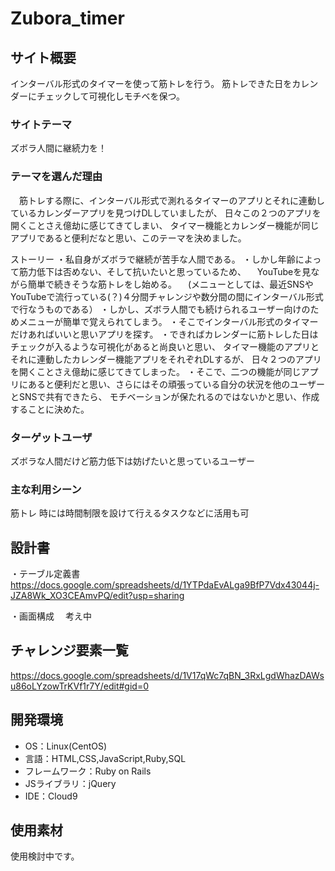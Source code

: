 # Zubora_timer

## サイト概要
インターバル形式のタイマーを使って筋トレを行う。
筋トレできた日をカレンダーにチェックして可視化しモチベを保つ。

### サイトテーマ
ズボラ人間に継続力を！

### テーマを選んだ理由
　筋トレする際に、インターバル形式で測れるタイマーのアプリとそれに連動しているカレンダーアプリを見つけDLしていましたが、
日々この２つのアプリを開くことさえ億劫に感じてきてしまい、
タイマー機能とカレンダー機能が同じアプリであると便利だなと思い、このテーマを決めました。

ストーリー
・私自身がズボラで継続が苦手な人間である。
・しかし年齢によって筋力低下は否めない、そして抗いたいと思っているため、
　YouTubeを見ながら簡単で続きそうな筋トレをし始める。
　(メニューとしては、最近SNSやYouTubeで流行っている(？)４分間チャレンジや数分間の間にインターバル形式で行なうものである）
・しかし、ズボラ人間でも続けられるユーザー向けのためメニューが簡単で覚えられてしまう。
・そこでインターバル形式のタイマーだけあればいいと思いアプリを探す。
・できればカレンダーに筋トレした日はチェックが入るような可視化があると尚良いと思い、
  タイマー機能のアプリとそれに連動したカレンダー機能アプリをそれぞれDLするが、
  日々２つのアプリを開くことさえ億劫に感じてきてしまった。
・そこで、二つの機能が同じアプリにあると便利だと思い、さらにはその頑張っている自分の状況を他のユーザーとSNSで共有できたら、
  モチベーションが保たれるのではないかと思い、作成することに決めた。

### ターゲットユーザ
ズボラな人間だけど筋力低下は妨げたいと思っているユーザー

### 主な利用シーン
筋トレ
時には時間制限を設けて行えるタスクなどに活用も可

## 設計書
・テーブル定義書
    https://docs.google.com/spreadsheets/d/1YTPdaEvALga9BfP7Vdx43044j-JZA8Wk_XO3CEAmvPQ/edit?usp=sharing

・画面構成
　考え中

## チャレンジ要素一覧
https://docs.google.com/spreadsheets/d/1V17qWc7qBN_3RxLgdWhazDAWsu86oLYzowTrKVf1r7Y/edit#gid=0

## 開発環境
- OS：Linux(CentOS)
- 言語：HTML,CSS,JavaScript,Ruby,SQL
- フレームワーク：Ruby on Rails
- JSライブラリ：jQuery
- IDE：Cloud9

## 使用素材
使用検討中です。
